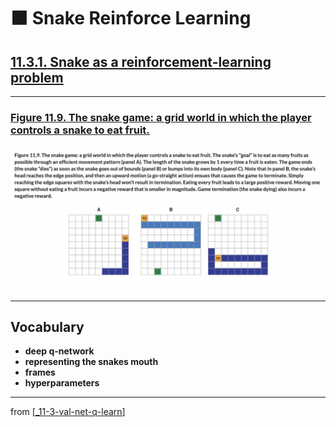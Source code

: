 # 🟧 Snake Reinforce Learning

## [**11.3.1.** Snake as a reinforcement-learning problem](https://livebook.manning.com/book/deep-learning-with-javascript/chapter-11/94)

---

### [**Figure 11.9.** The snake game: a grid world in which the player controls a snake to eat fruit.](https://livebook.manning.com/book/deep-learning-with-javascript/chapter-11/ch11fig09)

<img src="../../../assets/figures/Figure_11-9.png">

---

## **Vocabulary**

- <b>deep q-network</b>
- <b>representing the snakes mouth</b>
- <b>frames</b>
- <b>hyperparameters</b>

<link rel="stylesheet" type="text/css" media="all" href="../../../assets/css/custom.css" />

---

from [[_11-3-val-net-q-learn]]

[//begin]: # "Autogenerated link references for markdown compatibility"
[_11-3-val-net-q-learn]: _11-3-val-net-q-learn.md "🟧 Val Net Q Learn"
[//end]: # "Autogenerated link references"
